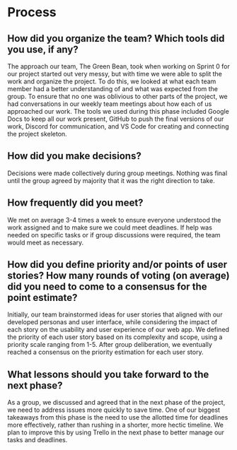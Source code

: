 # Process

## How did you organize the team? Which tools did you use, if any?
The approach our team, The Green Bean, took when working on Sprint 0 for our project started out very messy, but with time we were able to split the work and organize the project. To do this, we looked at what each team member had a better understanding of and what was expected from the group. To ensure that no one was oblivious to other parts of the project, we had conversations in our weekly team meetings about how each of us approached our work. The tools we used during this phase included Google Docs to keep all our work present, GitHub to push the final versions of our work, Discord for communication, and VS Code for creating and connecting the project skeleton.

## How did you make decisions?
Decisions were made collectively during group meetings. Nothing was final until the group agreed by majority that it was the right direction to take.

## How frequently did you meet?
We met on average 3-4 times a week to ensure everyone understood the work assigned and to make sure we could meet deadlines. If help was needed on specific tasks or if group discussions were required, the team would meet as necessary.

## How did you define priority and/or points of user stories? How many rounds of voting (on average) did you need to come to a consensus for the point estimate?
Initially, our team brainstormed ideas for user stories that aligned with our developed personas and user interface, while considering the impact of each story on the usability and user experience of our web app. We defined the priority of each user story based on its complexity and scope, using a priority scale ranging from 1-5. After group deliberation, we eventually reached a consensus on the priority estimation for each user story.

## What lessons should you take forward to the next phase?
As a group, we discussed and agreed that in the next phase of the project, we need to address issues more quickly to save time. One of our biggest takeaways from this phase is the need to use the allotted time for deadlines more effectively, rather than rushing in a shorter, more hectic timeline. We plan to improve this by using Trello in the next phase to better manage our tasks and deadlines.

